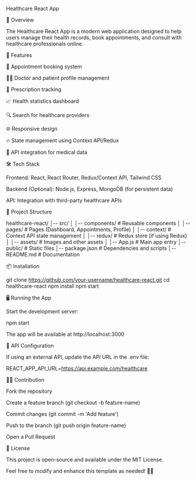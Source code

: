 Healthcare React App

🏥 Overview

The Healthcare React App is a modern web application designed to help users manage their health records, book appointments, and consult with healthcare professionals online.

🚀 Features

📅 Appointment booking system

👨‍⚕️ Doctor and patient profile management

💊 Prescription tracking

📈 Health statistics dashboard

🔍 Search for healthcare providers

🌐 Responsive design

🔥 State management using Context API/Redux

🔗 API integration for medical data

🛠️ Tech Stack

Frontend: React, React Router, Redux/Context API, Tailwind CSS

Backend (Optional): Node.js, Express, MongoDB (for persistent data)

API: Integration with third-party healthcare APIs

📂 Project Structure

healthcare-react/
│-- src/
│   │-- components/    # Reusable components
│   │-- pages/         # Pages (Dashboard, Appointments, Profile)
│   │-- context/       # Context API state management
│   │-- redux/         # Redux store (if using Redux)
│   │-- assets/        # Images and other assets
│   │-- App.js         # Main app entry
│-- public/            # Static files
│-- package.json       # Dependencies and scripts
│-- README.md          # Documentation

📦 Installation

git clone https://github.com/your-username/healthcare-react.git
cd healthcare-react
npm install
npm start

🖥️ Running the App

Start the development server:

npm start

The app will be available at http://localhost:3000

📜 API Configuration

If using an external API, update the API URL in the .env file:

REACT_APP_API_URL=https://api.example.com/healthcare

🧑‍💻 Contribution

Fork the repository

Create a feature branch (git checkout -b feature-name)

Commit changes (git commit -m 'Add feature')

Push to the branch (git push origin feature-name)

Open a Pull Request

📄 License

This project is open-source and available under the MIT License.

Feel free to modify and enhance this template as needed! 🚀🏥


